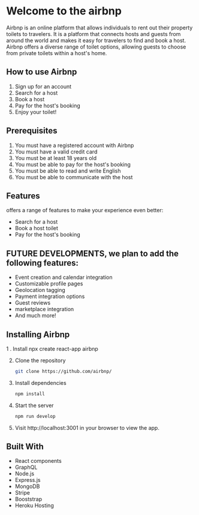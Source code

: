 # Welcome to the airbnp

Airbnp is an online platform that allows individuals to rent out their property toilets to travelers. 
It is a platform that connects hosts and guests from around the world and makes it easy for travelers to find and book a host.
Airbnp offers a diverse range of toilet options, allowing guests to choose from private toilets within a host's home.
 
## How to use Airbnp
1. Sign up for an account
2. Search for a host
3. Book a host
4. Pay for the host's booking
5. Enjoy your toilet!

## Prerequisites
1. You must have a registered account with Airbnp
2. You must have a valid credit card
3. You must be at least 18 years old
4. You must be able to pay for the host's booking
5. You must be able to read and write English
7. You must be able to communicate with the host

## Features
 offers a range of features to make your experience even better:
- Search for a host
- Book a host toilet
- Pay for the host's booking

## FUTURE DEVELOPMENTS, we plan to add the following features:

- Event creation and calendar integration
- Customizable profile pages
- Geolocation tagging
- Payment integration options
- Guest reviews
- marketplace integration
- And much more!

## Installing Airbnp

1 . Install npx create react-app airbnp

2. Clone the repository

   ```bash
   git clone https://github.com/airbnp/
   ```

3. Install dependencies

   ```bash
   npm install
   ```

4. Start the server

   ```bash
   npm run develop
   ```

5. Visit http://localhost:3001 in your browser to view the app.

## Built With
- React components
- GraphQL
- Node.js
- Express.js
- MongoDB 
- Stripe
- Booststrap
- Heroku Hosting


